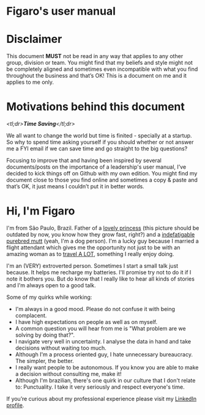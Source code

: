 
# Figaro's user manual

# Disclaimer
This document **MUST** not be read in any way that applies to any other group, division or team. You might find that my beliefs and style might not be completely aligned and sometimes even incompatible with what you find throughout the business and that’s OK! This is a document on me and it applies to me only.

# Motivations behind this document
*<tl;dr>**Time Saving**</tl;dr>*

We all want to change the world but time is finited - specially at a startup. So why to spend time asking yourself if you should whether or not answer me a FYI email if we can save time and go straight to the big questions?

Focusing to improve that and having been inspired by several documents/posts on the importance of a leadership's user manual, I’ve decided to kick things off on Github with my own edition. You might find my document close to those you find online and sometimes a copy & paste and that’s OK, it just means I couldn’t put it in better words.

# Hi, I'm Figaro 

I'm from São Paulo, Brazil. Father of a [lovely princess](img/alice.png) (this picture should be outdated by now, you know how they grow fast, right?) and a [indefatigable purebred mutt](img/maia.png) (yeah, I'm a dog person). I'm a lucky guy because I married a flight attendant which gives me the opportunity not just to be with an amazing woman as to [travel A LOT](https://www.mytravelmap.xyz/u/gg112445688203607613260), something I really enjoy doing.

I'm an (VERY) extroverted person. Sometimes I start a small talk just because. It helps me recharge my batteries. I'll promise try not to do it if I note it bothers you. But do know that I really like to hear all kinds of stories and I'm always open to a good talk.

Some of my quirks while working:
- I'm always in a good mood. Please do not confuse it with being complacent.
- I have high expectations on people as well as on myself.
- A common question you will hear from me is "What problem are we solving by doing that?".
- I navigate very well in uncertainty. I analyse the data in hand and take decisions without waiting too much.
- Although I'm a process oriented guy, I hate unnecessary bureaucracy. The simpler, the better.
- I really want people to be autonomous. If you know you are able to make a decision without consulting me, make it!
- Although I'm brazilian, there's one quirk in our culture that I don't relate to: Punctuality. I take it very seriously and respect everyone's time.


If you’re curious about my professional experience please visit my [LinkedIn profile](https://www.linkedin.com/in/lfigaro).
